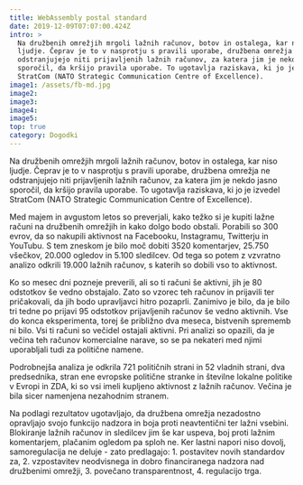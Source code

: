 ```yaml
---
title: WebAssembly postal standard
date: 2019-12-09T07:07:00.424Z
intro: >
  Na družbenih omrežjih mrgoli lažnih računov, botov in ostalega, kar niso
  ljudje. Čeprav je to v nasprotju s pravili uporabe, družbena omrežja ne
  odstranjujejo niti prijavljenih lažnih računov, za katera jim je nekdo jasno
  sporočil, da kršijo pravila uporabe. To ugotavlja raziskava, ki jo je izvedel
  StratCom (NATO Strategic Communication Centre of Excellence).
image1: /assets/fb-md.jpg
image2:
image3:
image4:
image5:
top: true
category: Dogodki
---
```


Na družbenih omrežjih mrgoli lažnih računov, botov in ostalega, kar niso ljudje. Čeprav je to v nasprotju s pravili uporabe, družbena omrežja ne odstranjujejo niti prijavljenih lažnih računov, za katera jim je nekdo jasno sporočil, da kršijo pravila uporabe. To ugotavlja raziskava, ki jo je izvedel StratCom (NATO Strategic Communication Centre of Excellence).

Med majem in avgustom letos so preverjali, kako težko si je kupiti lažne računi na družbenih omrežjih in kako dolgo bodo obstali. Porabili so 300 evrov, da so nakupili aktivnost na Facebooku, Instagramu, Twitterju in YouTubu. S tem zneskom je bilo moč dobiti 3520 komentarjev, 25.750 všečkov, 20.000 ogledov in 5.100 sledilcev. Od tega so potem z vzvratno analizo odkrili 19.000 lažnih računov, s katerih so dobili vso to aktivnost.

Ko so mesec dni pozneje preverili, ali so ti računi še aktivni, jih je 80 odstotkov še vedno obstajalo. Zato so vzorec teh računov in prijavili ter pričakovali, da jih bodo upravljavci hitro pozaprli. Zanimivo je bilo, da je bilo tri tedne po prijavi 95 odstotkov prijavljenih računov še vedno aktivnih. Vse do konca eksperimenta, torej še približno dva meseca, bistvenih sprememb ni bilo. Vsi ti računi so večidel ostajali aktivni. Pri analizi so opazili, da je večina teh računov komercialne narave, so se pa nekateri med njimi uporabljali tudi za politične namene.

Podrobnejša analiza je odkrila 721 političnih strani in 52 vladnih strani, dva predsednika, stran ene evropske politične stranke in številne lokalne politike v Evropi in ZDA, ki so vsi imeli kupljeno aktivnost z lažnih računov. Večina je bila sicer namenjena nezahodnim stranem.

Na podlagi rezultatov ugotavljajo, da družbena omrežja nezadostno opravljajo svojo funkcijo nadzora in boja proti neavtentični ter lažni vsebini. Blokiranje lažnih računov in sledilcev jim še kar uspeva, boj proti lažnim komentarjem, plačanim ogledom pa sploh ne. Ker lastni napori niso dovolj, samoregulacija ne deluje - zato predlagajo: 1. postavitev novih standardov za, 2. vzpostavitev neodvisnega in dobro financiranega nadzora nad družbenimi omrežji, 3. povečano transparentnost, 4. regulacijo trga.

